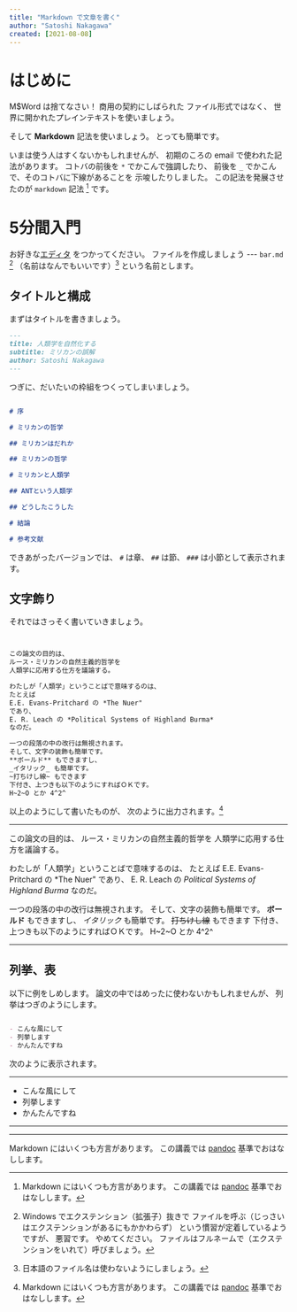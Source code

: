```yaml
---
title: "Markdown で文章を書く"
author: "Satoshi Nakagawa"
created: [2021-08-08]
---
```


# はじめに

M$Word は捨てなさい！
商用の契約にしばられた
ファイル形式ではなく、
世界に開かれたプレインテキストを使いましょう。

そして **Markdown** 記法を使いましょう。
とっても簡単です。

いまは使う人はすくないかもしれませんが、
初期のころの email で使われた記法があります。
コトバの前後を `*` でかこんで強調したり、
前後を `_` でかこんで、そのコトバに下線があることを
示唆したりしました。
この記法を発展させたのが `markdown` 記法 [^md] です。

[^md]: Markdown にはいくつも方言があります。
この講義では [pandoc](pandoc.md)  基準でおはなしします。

# 5分間入門

お好きな[エディタ](editor.md) をつかってください。
ファイルを作成しましょう ---
`bar.md` [^ext] （名前はなんでもいいです）[^fname]
という名前とします。

[^ext]: Windows でエクステンション（拡張子）抜きで
  ファイルを呼ぶ（じっさいはエクステンションがあるにもかかわらず）
  という慣習が定着しているようですが、
  悪習です。
  やめてください。
  ファイルはフルネームで（エクステンションをいれて）呼びましょう。

[^fname]: 日本語のファイル名は使わないようにしましょう。

## タイトルと構成

まずはタイトルを書きましょう。

```markdown
---
title: 人類学を自然化する
subtitle: ミリカンの誤解
author: Satoshi Nakagawa
---

```

つぎに、だいたいの枠組をつくってしまいましょう。

```markdown

# 序

# ミリカンの哲学

## ミリカンはだれか

## ミリカンの哲学

# ミリカンと人類学

## ANTという人類学

## どうしたこうした

# 結論

# 参考文献


```
できあがったバージョンでは、
`#` は章、
`##` は節、
`###` は小節として表示されます。

## 文字飾り

それではさっそく書いていきましょう。

```markdown


この論文の目的は、
ルース・ミリカンの自然主義的哲学を
人類学に応用する仕方を議論する。

わたしが「人類学」ということばで意味するのは、
たとえば
E.E. Evans-Pritchard の *The Nuer"
であり、
E. R. Leach の *Political Systems of Highland Burma*
なのだ。

一つの段落の中の改行は無視されます。
そして、文字の装飾も簡単です。
**ボールド** もできますし、
_イタリック_ も簡単です。
~打ちけし線~ もできます
下付き、上つきも以下のようにすればＯＫです。
H~2~O とか 4^2^

```

以上のようにして書いたものが、
次のように出力されます。[^md]

[^md]: MSWord と違い、
  さまざまなプログラムが使われます

-----

この論文の目的は、
ルース・ミリカンの自然主義的哲学を
人類学に応用する仕方を議論する。

わたしが「人類学」ということばで意味するのは、
たとえば
E.E. Evans-Pritchard の *The Nuer"
であり、
E. R. Leach の *Political Systems of Highland Burma*
なのだ。

一つの段落の中の改行は無視されます。
そして、文字の装飾も簡単です。
**ボールド** もできますし、
_イタリック_ も簡単です。
~~打ちけし線~~ もできます
下付き、上つきも以下のようにすればＯＫです。
H~2~O とか 4^2^

-----



## 列挙、表

以下に例をしめします。
論文の中ではめったに使わないかもしれませんが、
列挙はつぎのようにします。

```markdown

- こんな風にして
- 列挙します
- かんたんですね

```

次のように表示されます。


----
- こんな風にして
- 列挙します
- かんたんですね
----

-----

Markdown にはいくつも方言があります。
この講義では [pandoc](pandoc.md)  基準でおはなしします。






